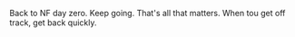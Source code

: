 Back to NF day zero. Keep going. That's all that matters. When tou get off track, get back quickly. 